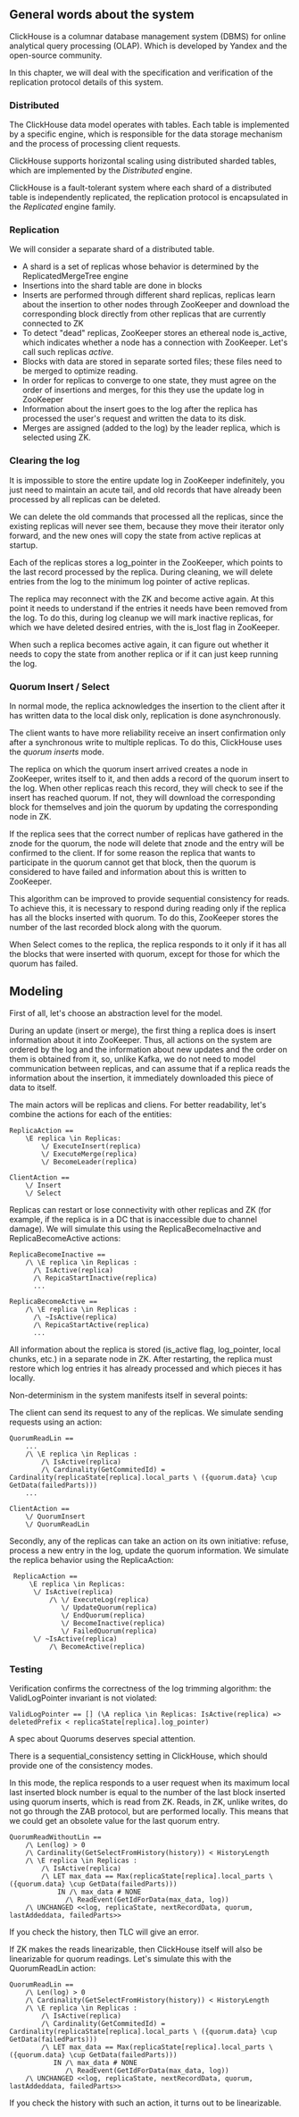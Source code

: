 ## General words about the system
ClickHouse is a columnar database management system (DBMS) for online analytical query processing (OLAP). Which is developed by Yandex and the open-source community.

In this chapter, we will deal with the specification and verification of the replication protocol details of this system.

### Distributed
The ClickHouse data model operates with tables. Each table is implemented by a specific engine, which is responsible for the data storage mechanism and the process of processing client requests.

ClickHouse supports horizontal scaling using distributed sharded tables, which are implemented by the *Distributed* engine.

ClickHouse is a fault-tolerant system where each shard of a distributed table is independently replicated, the replication protocol is encapsulated in the *Replicated* engine family.

### Replication
We will consider a separate shard of a distributed table.
* A shard is a set of replicas whose behavior is determined by the ReplicatedMergeTree engine
* Insertions into the shard table are done in blocks
* Inserts are performed through different shard replicas, replicas learn about the insertion to other nodes through ZooKeeper and download the corresponding block directly from other replicas that are currently connected to ZK
* To detect "dead" replicas, ZooKeeper stores an ethereal node is_active, which indicates whether a node has a connection with ZooKeeper. Let's call such replicas *active*.
* Blocks with data are stored in separate sorted files; these files need to be merged to optimize reading.
* In order for replicas to converge to one state, they must agree on the order of insertions and merges, for this they use the update log in ZooKeeper
* Information about the insert goes to the log after the replica has processed the user's request and written the data to its disk.
* Merges are assigned (added to the log) by the leader replica, which is selected using ZK.

### Clearing the log
It is impossible to store the entire update log in ZooKeeper indefinitely, you just need to maintain an acute tail, and old records that have already been processed by all replicas can be deleted.

We can delete the old commands that processed all the replicas, since the existing replicas will never see them, because they move their iterator only forward, and the new ones will copy the state from active replicas at startup.

Each of the replicas stores a log_pointer in the ZooKeeper, which points to the last record processed by the replica. During cleaning, we will delete entries from the log to the minimum log pointer of active replicas.

The replica may reconnect with the ZK and become active again. At this point it needs to understand if the entries it needs have been removed from the log. To do this, during log cleanup we will mark inactive replicas, for which we have deleted desired entries, with the is_lost flag in ZooKeeper.

When such a replica becomes active again, it can figure out whether it needs to copy the state from another replica or if it can just keep running the log.

### Quorum Insert / Select
In normal mode, the replica acknowledges the insertion to the client after it has written data to the local disk only, replication is done asynchronously.

The client wants to have more reliability receive an insert confirmation only after a synchronous write to multiple replicas. To do this, ClickHouse uses the *quorum inserts* mode.

The replica on which the quorum insert arrived creates a node in ZooKeeper, writes itself to it, and then adds a record of the quorum insert to the log. When other replicas reach this record, they will check to see if the insert has reached quorum. If not, they will download the corresponding block for themselves and join the quorum by updating the corresponding node in ZK.

If the replica sees that the correct number of replicas have gathered in the znode for the quorum, the node will delete that znode and the entry will be confirmed to the client. If for some reason the replica that wants to participate in the quorum cannot get that block, then the quorum is considered to have failed and information about this is written to ZooKeeper.

This algorithm can be improved to provide sequential consistency for reads. To achieve this, it is necessary to respond during reading only if the replica has all the blocks inserted with quorum. To do this, ZooKeeper stores the number of the last recorded block along with the quorum.

When Select comes to the replica, the replica responds to it only if it has all the blocks that were inserted with quorum, except for those for which the quorum has failed.

## Modeling
First of all, let's choose an abstraction level for the model.

During an update (insert or merge), the first thing a replica does is insert information about it into ZooKeeper. Thus, all actions on the system are ordered by the log and the information about new updates and the order on them is obtained from it, so, unlike Kafka, we do not need to model communication between replicas, and can assume that if a replica reads the information about the insertion, it immediately downloaded this piece of data to itself.

The main actors will be replicas and cliens. For better readability, let's combine the actions for each of the entities:

```
ReplicaAction ==
    \E replica \in Replicas:
        \/ ExecuteInsert(replica)
        \/ ExecuteMerge(replica)
        \/ BecomeLeader(replica)

ClientAction ==
    \/ Insert
    \/ Select

```

Replicas can restart or lose connectivity with other replicas and ZK (for example, if the replica is in a DC that is inaccessible due to channel damage). We will simulate this using the ReplicaBecomeInactive and ReplicaBecomeActive actions:

```
ReplicaBecomeInactive ==
    /\ \E replica \in Replicas :
      /\ IsActive(replica)
      /\ RepicaStartInactive(replica)
      ...

ReplicaBecomeActive ==
    /\ \E replica \in Replicas :
      /\ ~IsActive(replica)
      /\ RepicaStartActive(replica)
      ...
```

All information about the replica is stored (is_active flag, log_pointer, local chunks, etc.) in a separate node in ZK. After restarting, the replica must restore which log entries it has already processed and which pieces it has locally.

Non-determinism in the system manifests itself in several points:

The client can send its request to any of the replicas. We simulate sending requests using an action:

```
QuorumReadLin ==
    ...
    /\ \E replica \in Replicas :
        /\ IsActive(replica)
        /\ Cardinality(GetCommitedId) = Cardinality(replicaState[replica].local_parts \ ({quorum.data} \cup GetData(failedParts)))
    ...

ClientAction ==
    \/ QuorumInsert
    \/ QuorumReadLin
```

Secondly, any of the replicas can take an action on its own initiative: refuse, process a new entry in the log, update the quorum information. We simulate the replica behavior using the ReplicaAction:

```
 ReplicaAction ==
     \E replica \in Replicas:
      \/ IsActive(replica)
          /\ \/ ExecuteLog(replica)
             \/ UpdateQuorum(replica)
             \/ EndQuorum(replica)
             \/ BecomeInactive(replica)
             \/ FailedQuorum(replica)
      \/ ~IsActive(replica)
          /\ BecomeActive(replica)
```

### Testing
Verification confirms the correctness of the log trimming algorithm: the ValidLogPointer invariant is not violated:

```
ValidLogPointer == [] (\A replica \in Replicas: IsActive(replica) => deletedPrefix < replicaState[replica].log_pointer)
```

A spec about Quorums deserves special attention.

There is a sequential_consistency setting in ClickHouse, which should provide one of the consistency modes.

In this mode, the replica responds to a user request when its maximum local last inserted block number is equal to the number of the last block inserted using quorum inserts, which is read from ZK. Reads, in ZK, unlike writes, do not go through the ZAB protocol, but are performed locally. This means that we could get an obsolete value for the last quorum entry.

```
QuorumReadWithoutLin ==
    /\ Len(log) > 0
    /\ Cardinality(GetSelectFromHistory(history)) < HistoryLength
    /\ \E replica \in Replicas :
        /\ IsActive(replica)
        /\ LET max_data == Max(replicaState[replica].local_parts \ ({quorum.data} \cup GetData(failedParts)))
            IN /\ max_data # NONE
              /\ ReadEvent(GetIdForData(max_data, log))
    /\ UNCHANGED <<log, replicaState, nextRecordData, quorum, lastAddeddata, failedParts>>
```

If you check the history, then TLC will give an error.

If ZK makes the reads linearizable, then ClickHouse itself will also be linearizable for quorum readings. Let's simulate this with the QuorumReadLin action:

```
QuorumReadLin ==
    /\ Len(log) > 0
    /\ Cardinality(GetSelectFromHistory(history)) < HistoryLength
    /\ \E replica \in Replicas :
        /\ IsActive(replica)
        /\ Cardinality(GetCommitedId) = Cardinality(replicaState[replica].local_parts \ ({quorum.data} \cup GetData(failedParts)))
        /\ LET max_data == Max(replicaState[replica].local_parts \ ({quorum.data} \cup GetData(failedParts)))
           IN /\ max_data # NONE
              /\ ReadEvent(GetIdForData(max_data, log))
    /\ UNCHANGED <<log, replicaState, nextRecordData, quorum, lastAddeddata, failedParts>>
```

If you check the history with such an action, it turns out to be linearizable.

